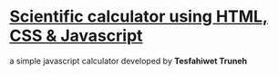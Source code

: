 <p align='center'><h1><a href="#">Scientific calculator using HTML, CSS & Javascript</a></h1></p>

a simple javascript calculator developed by <b>Tesfahiwet Truneh</b>
